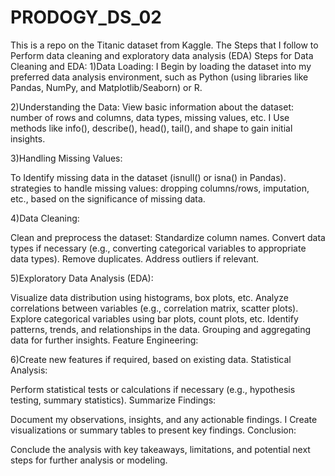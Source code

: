 # PRODOGY_DS_02
This is  a repo on the Titanic dataset from Kaggle.
 The Steps that I follow to Perform data cleaning and exploratory data analysis (EDA)
 Steps for Data Cleaning and EDA:
1)Data Loading: I Begin by loading the dataset into my preferred data analysis environment, such as Python (using libraries like Pandas, NumPy, and Matplotlib/Seaborn) or R.

2)Understanding the Data:
View basic information about the dataset: number of rows and columns, data types, missing values, etc.
I Use methods like info(), describe(), head(), tail(), and shape to gain initial insights.

3)Handling Missing Values:

To Identify missing data in the dataset (isnull() or isna() in Pandas).
strategies to handle missing values: dropping columns/rows, imputation, etc., based on the significance of missing data.

4)Data Cleaning:

Clean and preprocess the dataset:
Standardize column names.
Convert data types if necessary (e.g., converting categorical variables to appropriate data types).
Remove duplicates.
Address outliers if relevant.



5)Exploratory Data Analysis (EDA):

Visualize data distribution using histograms, box plots, etc.
Analyze correlations between variables (e.g., correlation matrix, scatter plots).
Explore categorical variables using bar plots, count plots, etc.
Identify patterns, trends, and relationships in the data.
Grouping and aggregating data for further insights.
Feature Engineering:

6)Create new features if required, based on existing data.
Statistical Analysis:

Perform statistical tests or calculations if necessary (e.g., hypothesis testing, summary statistics).
Summarize Findings:

Document my observations, insights, and any actionable findings.
I Create visualizations or summary tables to present key findings.
Conclusion:

Conclude the analysis with key takeaways, limitations, and potential next steps for further analysis or modeling.
